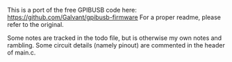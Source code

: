 This is a port of the free GPIBUSB code here:
https://github.com/Galvant/gpibusb-firmware
For a proper readme, please refer to the original.

Some notes are tracked in the todo file, but is otherwise my own
notes and rambling.  Some circuit details (namely pinout) are
commented in the header of main.c.
